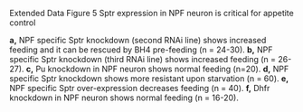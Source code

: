 Extended Data Figure 5 Sptr expression in NPF neuron is critical for appetite control 

**a,** NPF specific Sptr knockdown (second RNAi line) shows increased feeding and it can be rescued by BH4 pre-feeding (n = 24-30). **b,** NPF specific Sptr knockdown (third RNAi line) shows increased feeding (n = 26-27). **c,** Pu knockdown in NPF neuron shows normal feeding (n=20). **d,** NPF specific Sptr knockdown shows more resistant upon starvation (n = 60). **e,** NPF specific Sptr over-expression decreases feeding (n = 40). **f,** Dhfr knockdown in NPF neuron shows normal feeding (n = 16-20).
